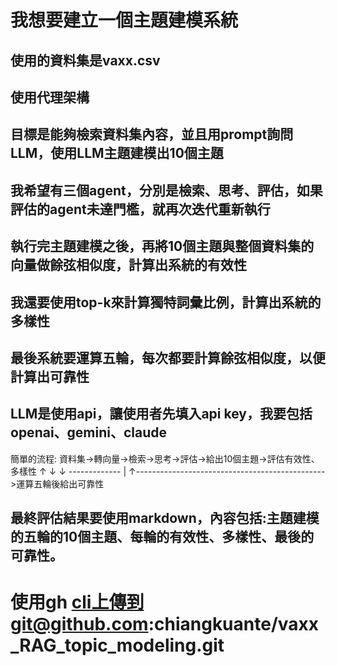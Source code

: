 # 我想要建立一個主題建模系統 
## 使用的資料集是vaxx.csv 
## 使用代理架構
## 目標是能夠檢索資料集內容，並且用prompt詢問LLM，使用LLM主題建模出10個主題
## 我希望有三個agent，分別是檢索、思考、評估，如果評估的agent未達門檻，就再次迭代重新執行
## 執行完主題建模之後，再將10個主題與整個資料集的向量做餘弦相似度，計算出系統的有效性
## 我還要使用top-k來計算獨特詞彙比例，計算出系統的多樣性
## 最後系統要運算五輪，每次都要計算餘弦相似度，以便計算出可靠性
## LLM是使用api，讓使用者先填入api key，我要包括openai、gemini、claude
簡單的流程: 資料集->轉向量->檢索->思考->評估->給出10個主題->評估有效性、多樣性
                           ↑           ↓                        ↓
                           -------------                        |
                           ↑----------------------------------------------->運算五輪後給出可靠性

## 最終評估結果要使用markdown，內容包括:主題建模的五輪的10個主題、每輪的有效性、多樣性、最後的可靠性。

# 使用gh cli上傳到git@github.com:chiangkuante/vaxx_RAG_topic_modeling.git